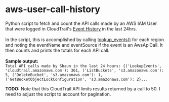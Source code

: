 # aws-user-call-history
Python script to fetch and count the API calls made by an AWS IAM User that were logged in CloudTrail's [Event History](https://docs.aws.amazon.com/awscloudtrail/latest/userguide/view-cloudtrail-events.html) in the last 24hrs.
<br/>
<br/>
In the script, this is accomplished by calling [lookup_events()](https://boto3.amazonaws.com/v1/documentation/api/latest/reference/services/cloudtrail.html#CloudTrail.Client.lookup_events) for each region and noting the eventName and eventSource if the event is an AwsApiCall. It then counts and prints the totals for each API call.
<br/>
<br/>
**Sample output:**
<br/>
`
Total API calls made by Shaun in the last 24 hours:
{('LookupEvents', 'cloudtrail.amazonaws.com'): 361, ('ListBuckets', 's3.amazonaws.com'): 5, ('DeleteBucket', 's3.amazonaws.com'): 1, ('GetBucketObjectLockConfiguration', 's3.amazonaws.com'): 2}...
`

**TODO:**
Note that this CloudTrail API limits results returned by a call to 50. I need to adjust the script to account for pagination.
